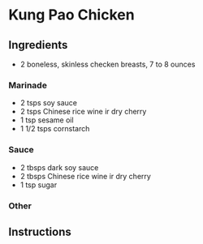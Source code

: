 # Kung Pao Chicken

## Ingredients

* 2 boneless, skinless checken breasts, 7 to 8 ounces

### Marinade

* 2 tsps soy sauce
* 2 tsps Chinese rice wine ir dry cherry
* 1 tsp sesame oil
* 1 1/2 tsps cornstarch

### Sauce

* 2 tbsps dark soy sauce
* 2 tbsps Chinese rice wine ir dry cherry
* 1 tsp sugar

### Other

## Instructions
